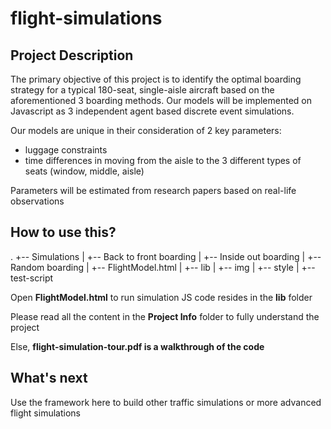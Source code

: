 # flight-simulations

## Project Description

The primary objective of this project is to identify the optimal boarding strategy for a typical 180-seat, single-aisle aircraft based on the aforementioned 3 boarding methods. Our models will be implemented on Javascript as 3 independent agent based discrete event simulations.

Our models are unique in their consideration of 2 key parameters: 

- luggage constraints 
- time differences in moving from the aisle to the 3 different types of seats (window, middle, aisle) 

Parameters will be estimated from research papers based on real-life observations

## How to use this? 

.
+-- Simulations
|   +-- Back to front boarding
|   +-- Inside out boarding
|   +-- Random boarding
    |   +-- FlightModel.html
    |   +-- lib
    |   +-- img
    |   +-- style
    |   +-- test-script

Open **FlightModel.html** to run simulation
JS code resides in the **lib** folder

Please read all the content in the **Project Info** folder to fully understand the project

Else, **flight-simulation-tour.pdf is a walkthrough of the code**

## What's next

Use the framework here to build other traffic simulations or more advanced flight simulations
